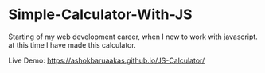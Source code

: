 # Simple-Calculator-With-JS

Starting of my web development career, when I new to work with javascript.
at this time I have made this calculator.

Live Demo: https://ashokbaruaakas.github.io/JS-Calculator/
